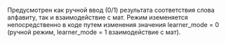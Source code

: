 Предусмотрен как ручной ввод (0/1) результата соответствия слова алфавиту, так и взаимодействие с мат. Режим иземеняется непосредственно в коде путем изменения значения learner_mode = 0 
(ручной режим, learner_mode = 1 взаимодействие с мат).
